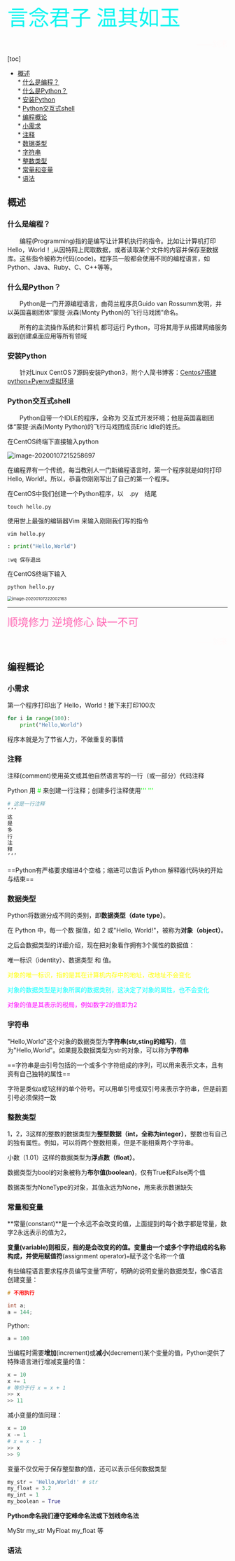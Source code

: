 <font color=#0ff5f size=11px face="微软">言念君子 温其如玉</font>

<p align="right"><font color=#fffafa size=4px face="微软">——剑来</font></p>

[toc]

* [概述](#概述)  
         * [什么是编程？](#什么是编程)  
         * [什么是Python？](#什么是python)  
         * [安装Python](#安装python)  
         * [Python交互式shell](#python交互式shell)  
      * [编程概论](#编程概论)  
         * [小需求](#小需求)  
         * [注释](#注释)  
         * [数据类型](#数据类型)  
         * [字符串](#字符串)  
         * [整数类型](#整数类型)  
         * [常量和变量](#常量和变量)  
         * [语法](#语法)  
## 概述

### 什么是编程？

&emsp;&emsp;编程(Programming)指的是编写让计算机执行的指令。比如让计算机打印Hello，World！,从因特网上爬取数据，或者读取某个文件的内容并保存至数据库。这些指令被称为代码(code)。程序员一般都会使用不同的编程语言，如Python、Java、Ruby、C、C++等等。

###  什么是Python？

&emsp;&emsp;Python是一门开源编程语言，由荷兰程序员Guido van Rossumm发明，并以英国喜剧团体“蒙提·派森(Monty Python)的飞行马戏团”命名。

&emsp;&emsp;所有的主流操作系统和计算机 都可运行 Python，可将其用于从搭建网络服务器到创建桌面应用等所有领域

### 安装Python

&emsp;&emsp;针对Linux CentOS 7源码安装Python3，附个人简书博客：[Centos7搭建python+Pyenv虚拟环境](https://www.jianshu.com/p/b152dd92bdea)

###  Python交互式shell

&emsp;&emsp;Python自带一个IDLE的程序，全称为 交互式开发环境；他是英国喜剧团体“蒙提·派森(Monty Python)的飞行马戏团成员Eric Idle的姓氏。

在CentOS终端下直接输入python

<img src="/Users/luyao/Library/Application Support/typora-user-images/image-20200107215258697.png" alt="image-20200107215258697"  />

在编程界有一个传统，每当教别人一门新编程语言时，第一个程序就是如何打印 Hello, World!。所以，恭喜你刚刚写出了自己的第一个程序。

在CentOS中我们创建一个Python程序，以&emsp;.py&emsp;结尾

```shell
touch hello.py
```

使用世上最强的编辑器Vim 来输入刚刚我们写的指令

```shell
vim hello.py
```

```python
: print("Hello,World")
```

```shell
:wq 保存退出
```

在CentOS终端下输入

```shell
python hello.py
```

<img src="/Users/luyao/Library/Application Support/typora-user-images/image-20200107222002163.png" alt="image-20200107222002163" style="zoom: 67%;" />

---

<font color=#ff69b4 size=5px face="黑体">顺境修力 逆境修心 缺一不可</font>

<p align="right"><font color=#fffafa size=4px face="微软">——剑来</font></p>

##  编程概论

###  小需求

第一个程序打印出了 Hello，World！接下来打印100次

```python 
for i in range(100):
    print("Hello,World")
```

程序本就是为了节省人力，不做重复的事情

### 注释

注释(comment)使用英文或其他自然语言写的一行（或一部分）代码注释

Python 用<font color=#00ff00> # </font>来创建一行注释；创建多行注释使用<font color=#00ff00>''' '''</font>

```python
# 这是一行注释
‘’‘
这
是
多
行
注
释
’‘’
```

==Python有严格要求缩进4个空格；缩进可以告诉 Python 解释器代码块的开始与结束==

### 数据类型

Python将数据分成不同的类别，即**数据类型（date type）**。

在 Python 中，每一个数 据值，如 2 或"Hello, World!"，被称为**对象（object）**。

之后会数据类型的详细介绍，现在把对象看作拥有3个属性的数据值：

唯一标识（identity）、数据类型 和 值。

<font color=#ffff00>对象的唯一标识，指的是其在计算机内存中的地址，改地址不会变化</font>

<font color=#00ffff>对象的数据类型是对象所属的数据类别，这决定了对象的属性，也不会变化</font>

<font color=#ff00ff>对象的值是其表示的税局，例如数字2的值即为2</font>

### 字符串

"Hello,World"这个对象的数据类型为**字符串(str,sting的缩写)**，值为"Hello,World"。如果提及数据类型为str的对象，可以称为**字符串**

==字符串是由引号包括的一个或多个字符组成的序列，可以用来表示文本，且有资有自己独特的属性== 

字符是类似a或1这样的单个符号。可以用单引号或双引号来表示字符串，但是前面引号必须保持一致

### 整数类型

1，2，3这样的整数的数据类型为**整型数据（int，全称为integer）**，整数也有自己的独有属性。例如，可以将两个整数相乘，但是不能相乘两个字符串。

小数（1.01）这样的数据类型为**浮点数（float）**。

数据类型为bool的对象被称为**布尔值(boolean)**，仅有True和False两个值

数据类型为NoneType的对象，其值永远为None，用来表示数据缺失

### 常量和变量

**常量(constant)**是一个永远不会改变的值，上面提到的每个数字都是常量，数字2永远表示的值为2，

**变量(variable)**则相反，指的是会改变的的值。变量由一个或多个字符组成的名称构成，并使用**赋值符**(assignment operator)`=`赋予这个名称一个值

有些编程语言要求程序员编写变量‘声明’，明确的说明变量的数据类型，像C语言创建变量：

```c
# 不用执行

int a;
a = 144;
```

Python:

```python
a = 100
```

当编程时需要**增加**(increment)或**减小**(decrement)某个变量的值，Python提供了特殊语言进行增减变量的值：

```python
x = 10
x += 1
# 等价于行 x = x + 1
>> x
>> 11
```

减小变量的值同理：

```python
x = 10
x -= 1
# x = x - 1
>> x
>> 9
```

变量不仅仅用于保存整型数的值，还可以表示任何数据类型

```python
my_str = 'Hello,World!' # str
my_float = 3.2
my_int = 1
my_boolean = True
```

**Python命名我们遵守驼峰命名法或下划线命名法**

MyStr	my_str	MyFloat 	my_float 等

### 语法

